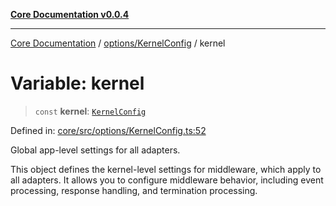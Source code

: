 [**Core Documentation v0.0.4**](../../../README.md)

***

[Core Documentation](../../../modules.md) / [options/KernelConfig](../README.md) / kernel

# Variable: kernel

> `const` **kernel**: [`KernelConfig`](../interfaces/KernelConfig.md)

Defined in: [core/src/options/KernelConfig.ts:52](https://github.com/stonemjs/core/blob/93efe04ef1a71ad6f49c3b315da54d45ace50f23/src/options/KernelConfig.ts#L52)

Global app-level settings for all adapters.

This object defines the kernel-level settings for middleware, which apply to all adapters.
It allows you to configure middleware behavior, including event processing, response handling,
and termination processing.
